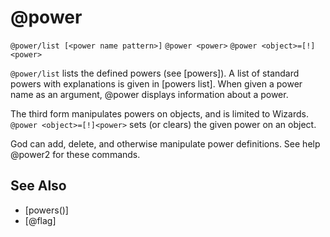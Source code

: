 # @power
`@power/list [<power name pattern>]`
`@power <power>`
`@power <object>=[!]<power>`

`@power/list` lists the defined powers (see [powers]). A list of standard powers with explanations is given in [powers list]. When given a power name as an argument, @power displays information
about a power.

The third form manipulates powers on objects, and is limited to Wizards. `@power <object>=[!]<power>` sets (or clears) the given power on an object.

God can add, delete, and otherwise manipulate power definitions. See help @power2 for these commands.


## See Also
- [powers()]
- [@flag]

